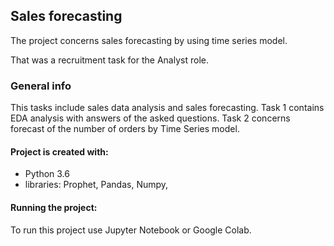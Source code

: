 ## Sales forecasting
The project concerns sales forecasting by using time series model. 

That was a recruitment task for the Analyst role.

### General info
This tasks include sales data analysis and sales forecasting. Task 1 contains EDA analysis with answers of the asked questions.
Task 2 concerns forecast of the number of orders by Time Series model. 


#### Project is created with:
- Python 3.6
- libraries: Prophet, Pandas, Numpy,

#### Running the project:

To run this project use Jupyter Notebook or Google Colab.
